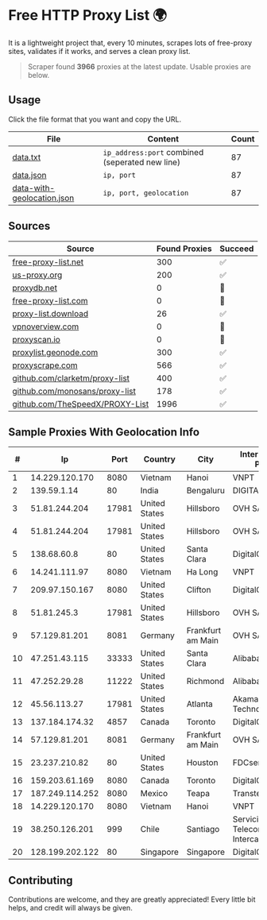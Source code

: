 
# Free HTTP Proxy List 🌍

It is a lightweight project that, every 10 minutes, scrapes lots of free-proxy sites, validates if it works, and serves a clean proxy list.


> Scraper found **3966** proxies at the latest update. Usable proxies are below.

## Usage

Click the file format that you want and copy the URL.


|File|Content|Count|
|----|-------|-----|
|[data.txt](https://raw.githubusercontent.com/themiralay/Proxy-List-World/master/data.txt)|`ip_address:port` combined (seperated new line)|87|
|[data.json](https://raw.githubusercontent.com/themiralay/Proxy-List-World/master/data.json)|`ip, port`|87|
|[data-with-geolocation.json](https://raw.githubusercontent.com/themiralay/Proxy-List-World/master/data-with-geolocation.json)|`ip, port, geolocation`|87|

## Sources

|Source|Found Proxies|Succeed|
|------|-------------|-------|
|[free-proxy-list.net](https://free-proxy-list.net)|300|✅|
|[us-proxy.org](https://www.us-proxy.org)|200|✅|
|[proxydb.net](http://proxydb.net)|0|🚫|
|[free-proxy-list.com](https://free-proxy-list.com/?page=&port=&type%5B%5D=http&type%5B%5D=https&up_time=0&search=Search)|0|🚫|
|[proxy-list.download](https://www.proxy-list.download/HTTP)|26|✅|
|[vpnoverview.com](https://vpnoverview.com/privacy/anonymous-browsing/free-proxy-servers)|0|🚫|
|[proxyscan.io](https://www.proxyscan.io)|0|🚫|
|[proxylist.geonode.com](https://proxylist.geonode.com/api/proxy-list?limit=300&page=1&sort_by=lastChecked&sort_type=desc&protocols=http,https)|300|✅|
|[proxyscrape.com](https://api.proxyscrape.com/v2/?request=displayproxies&protocol=http&timeout=10000&country=all&ssl=all&anonymity=all)|566|✅|
|[github.com/clarketm/proxy-list](https://raw.githubusercontent.com/clarketm/proxy-list/master/proxy-list-raw.txt)|400|✅|
|[github.com/monosans/proxy-list](https://raw.githubusercontent.com/monosans/proxy-list/main/proxies/http.txt)|178|✅|
|[github.com/TheSpeedX/PROXY-List](https://raw.githubusercontent.com/TheSpeedX/PROXY-List/master/http.txt)|1996|✅|


## Sample Proxies With Geolocation Info

|#|Ip|Port|Country|City|Internet Service Provider|
|-|--|----|-------|----|-------------------------|
|1|14.229.120.170|8080|Vietnam|Hanoi|VNPT|
|2|139.59.1.14|80|India|Bengaluru|DIGITALOCEAN|
|3|51.81.244.204|17981|United States|Hillsboro|OVH SAS|
|4|51.81.244.204|17981|United States|Hillsboro|OVH SAS|
|5|138.68.60.8|80|United States|Santa Clara|DigitalOcean, LLC|
|6|14.241.111.97|8080|Vietnam|Ha Long|VNPT|
|7|209.97.150.167|8080|United States|Clifton|DigitalOcean, LLC|
|8|51.81.245.3|17981|United States|Hillsboro|OVH SAS|
|9|57.129.81.201|8081|Germany|Frankfurt am Main|OVH SAS|
|10|47.251.43.115|33333|United States|Santa Clara|Alibaba Cloud LLC|
|11|47.252.29.28|11222|United States|Richmond|Alibaba Cloud LLC|
|12|45.56.113.27|17981|United States|Atlanta|Akamai Technologies, Inc.|
|13|137.184.174.32|4857|Canada|Toronto|DigitalOcean, LLC|
|14|57.129.81.201|8081|Germany|Frankfurt am Main|OVH SAS|
|15|23.237.210.82|80|United States|Houston|FDCservers.net|
|16|159.203.61.169|8080|Canada|Toronto|DigitalOcean, LLC|
|17|187.249.114.252|8080|Mexico|Teapa|Transtelco Inc|
|18|14.229.120.170|8080|Vietnam|Hanoi|VNPT|
|19|38.250.126.201|999|Chile|Santiago|Servicios De Telecomunicaciones Intercable Ltda.|
|20|128.199.202.122|80|Singapore|Singapore|DigitalOcean, LLC|



## Contributing

Contributions are welcome, and they are greatly appreciated! Every
little bit helps, and credit will always be given.

